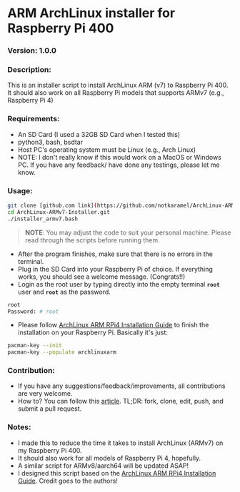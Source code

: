 # ARM ArchLinux installer for Raspberry Pi 400
### Version: 1.0.0
### Description:
This is an installer script to install ArchLinux ARM (v7) to Raspberry Pi 400. It should also work on all Raspberry Pi models that supports ARMv7 (e.g., Raspberry Pi 4)

### Requirements:
- An SD Card (I used a 32GB SD Card when I tested this)
- python3, bash, bsdtar
- Host PC's operating system must be Linux (e.g., Arch Linux)
- NOTE: I don't really know if this would work on a MacOS or Windows PC. If you have any feedback/ have done any testings, please let me know.

### Usage:
```bash
git clone [github.com link](https://github.com/notkaramel/ArchLinux-ARMv7-Installer.git)
cd ArchLinux-ARMv7-Installer.git
./installer_armv7.bash
```
> **NOTE**: You may adjust the code to suit your personal machine. Please read through the scripts before running them.
- After the program finishes, make sure that there is no errors in the terminal.
- Plug in the SD Card into your Raspberry Pi of choice. If everything works, you should see a welcome message. (Congrats!!)
- Login as the root user by typing directly into the empty terminal **```root```** user and **```root```** as the password.
```bash
root
Password: # root
```
- Please follow [ArchLinux ARM RPi4 Installation Guide](https://archlinuxarm.org/platforms/armv8/broadcom/raspberry-pi-4) to finish the installation on your Raspberry Pi. Basically it's just:
```bash
pacman-key --init
pacman-key --populate archlinuxarm
```
### Contribution:
- If you have any suggestions/feedback/improvements, all contributions are very welcome.
- How to? You can follow this [article](https://gist.github.com/MarcDiethelm/7303312). TL;DR: fork, clone, edit, push, and submit a pull request.

### Notes:
- I made this to reduce the time it takes to install ArchLinux (ARMv7) on my Raspberry Pi 400.
- It should also work for all models of Raspberry Pi 4, hopefully.
- A similar script for ARMv8/aarch64 will be updated ASAP!
- I designed this script based on the [ArchLinux ARM RPi4 Installation Guide](https://archlinuxarm.org/platforms/armv8/broadcom/raspberry-pi-4). Credit goes to the authors!